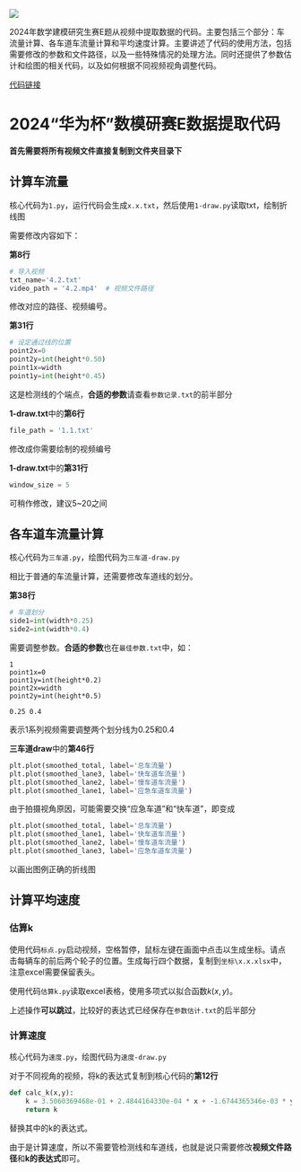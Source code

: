 ![](https://vanilla-picture-with-picgo.oss-cn-shenzhen.aliyuncs.com/img-from-picgo/20240922-205348.png)

2024年数学建模研究生赛E题从视频中提取数据的代码。主要包括三个部分：车流量计算、各车道车流量计算和平均速度计算。主要讲述了代码的使用方法，包括需要修改的参数和文件路径，以及一些特殊情况的处理方法。同时还提供了参数估计和绘图的相关代码，以及如何根据不同视频视角调整代码。

[代码链接](https://github.com/hsh778205/2024-MCM-Huawei-Cup-E-Data-Extraction-Code)

# 2024“华为杯”数模研赛E数据提取代码

**首先需要将所有视频文件直接复制到文件夹目录下**

## 计算车流量

核心代码为`1.py`，运行代码会生成`x.x.txt`，然后使用`1-draw.py`读取txt，绘制折线图

需要修改内容如下：

**第8行**

```python
# 导入视频
txt_name='4.2.txt'
video_path = '4.2.mp4'  # 视频文件路径

```

修改对应的路径、视频编号。

**第31行**

```python
# 设定通过线的位置
point2x=0
point2y=int(height*0.50)
point1x=width
point1y=int(height*0.45)
```

这是检测线的个端点，**合适的参数**请查看`参数记录.txt`的前半部分

**1-draw.txt**中的**第6行**

```python
file_path = '1.1.txt'
```

修改成你需要绘制的视频编号

**1-draw.txt**中的**第31行**

```python
window_size = 5
```

可稍作修改，建议5~20之间

## 各车道车流量计算

核心代码为`三车道.py`，绘图代码为`三车道-draw.py`

相比于普通的车流量计算，还需要修改车道线的划分。

**第38行**

```python
# 车道划分
side1=int(width*0.25)
side2=int(width*0.4)
```

需要调整参数。**合适的参数**也在`最佳参数.txt`中，如：

```
1
point1x=0
point1y=int(height*0.2)
point2x=width
point2y=int(height*0.5)

0.25 0.4
```

表示1系列视频需要调整两个划分线为0.25和0.4

**三车道draw**中的**第46行**

```python
plt.plot(smoothed_total, label='总车流量')
plt.plot(smoothed_lane3, label='快车道车流量')
plt.plot(smoothed_lane2, label='慢车道车流量')
plt.plot(smoothed_lane1, label='应急车道车流量')
```

由于拍摄视角原因，可能需要交换“应急车道”和“快车道”，即变成

```python
plt.plot(smoothed_total, label='总车流量')
plt.plot(smoothed_lane1, label='快车道车流量')
plt.plot(smoothed_lane2, label='慢车道车流量')
plt.plot(smoothed_lane3, label='应急车道车流量')
```

以画出图例正确的折线图

## 计算平均速度

### 估算k

使用代码`标点.py`启动视频，空格暂停，鼠标左键在画面中点击以生成坐标。请点击每辆车的前后两个轮子的位置。生成每行四个数据，复制到`坐标\x.x.xlsx`中，注意excel需要保留表头。

使用代码`估算k.py`读取excel表格，使用多项式以拟合函数$k(x,y)$。

上述操作**可以跳过**，比较好的表达式已经保存在`参数估计.txt`的后半部分

### 计算速度

核心代码为`速度.py`，绘图代码为`速度-draw.py`

对于不同视角的视频，将k的表达式复制到核心代码的**第12行**

```python
def calc_k(x,y):
    k = 3.5060369468e-01 + 2.4844164330e-04 * x + -1.6744365346e-03 * y + 4.2032717049e-07 * x ** 2 + -1.3060908122e-06 * y ** 2 + 2.4295921693e-06 * x * y
    return k
```

替换其中的k的表达式。

由于是计算速度，所以不需要管检测线和车道线，也就是说只需要修改**视频文件路径**和**k的表达式**即可。